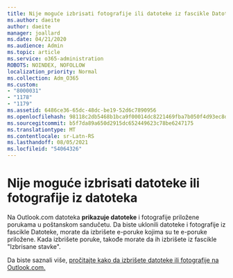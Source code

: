 ```yaml
---
title: Nije moguće izbrisati fotografije ili datoteke iz fascikle Datoteke na Outlook.com
ms.author: daeite
author: daeite
manager: joallard
ms.date: 04/21/2020
ms.audience: Admin
ms.topic: article
ms.service: o365-administration
ROBOTS: NOINDEX, NOFOLLOW
localization_priority: Normal
ms.collection: Adm_O365
ms.custom:
- "8000031"
- "1178"
- "1179"
ms.assetid: 6486ce36-65dc-48dc-be19-52d6c7890956
ms.openlocfilehash: 98118c2db5468b1bca9f00014dc8221469fba7b050f4d93ec8d4707812517de9
ms.sourcegitcommit: b5f7da89a650d2915dc652449623c78be6247175
ms.translationtype: MT
ms.contentlocale: sr-Latn-RS
ms.lasthandoff: 08/05/2021
ms.locfileid: "54064326"
---
```

# <a name="cant-delete-files-or-photos-from-files"></a>Nije moguće izbrisati datoteke ili fotografije iz datoteka

Na Outlook.com datoteka **prikazuje datoteke** i fotografije priložene porukama u poštanskom sandučetu. Da biste uklonili datoteke i fotografije iz fascikle Datoteke, morate da izbrišete e-poruke kojima su te e-poruke priložene. Kada izbrišete poruke, takođe morate da ih izbrišete iz fascikle "Izbrisane stavke".

Da biste saznali više, [pročitajte kako da izbrišete datoteke ili fotografije na Outlook.com.](https://support.office.com/article/bae0531f-040f-4c42-90b9-786ca718c16d?wt.mc_id=Office_Outlook_com_Alchemy)